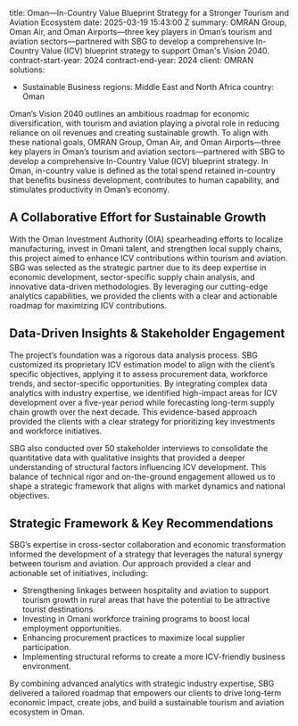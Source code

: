 
title: Oman—In-Country Value Blueprint Strategy for a Stronger Tourism and Aviation
  Ecosystem
date: 2025-03-19 15:43:00 Z
summary: OMRAN Group, Oman Air, and Oman Airports—three key players in Oman’s tourism
  and aviation sectors—partnered with SBG to develop a comprehensive In-Country Value
  (ICV) blueprint strategy to support Oman's Vision 2040.
contract-start-year: 2024
contract-end-year: 2024
client: OMRAN
solutions:
- Sustainable Business
regions: Middle East and North Africa
country: Oman


Oman’s Vision 2040 outlines an ambitious roadmap for economic diversification, with tourism and aviation playing a pivotal role in reducing reliance on oil revenues and creating sustainable growth. To align with these national goals, OMRAN Group, Oman Air, and Oman Airports—three key players in Oman’s tourism and aviation sectors—partnered with SBG to develop a comprehensive In-Country Value (ICV) blueprint strategy. In Oman, in-country value is defined as the total spend retained in-country that benefits business development, contributes to human capability, and stimulates productivity in Oman’s economy.

## A Collaborative Effort for Sustainable Growth
With the Oman Investment Authority (OIA) spearheading efforts to localize manufacturing, invest in Omani talent, and strengthen local supply chains, this project aimed to enhance ICV contributions within tourism and aviation. SBG was selected as the strategic partner due to its deep expertise in economic development, sector-specific supply chain analysis, and innovative data-driven methodologies. By leveraging our cutting-edge analytics capabilities, we provided the clients with a clear and actionable roadmap for maximizing ICV contributions.

## Data-Driven Insights & Stakeholder Engagement
The project’s foundation was a rigorous data analysis process. SBG customized its proprietary ICV estimation model to align with the client’s specific objectives, applying it to assess procurement data, workforce trends, and sector-specific opportunities. By integrating complex data analytics with industry expertise, we identified high-impact areas for ICV development over a five-year period while forecasting long-term supply chain growth over the next decade. This evidence-based approach provided the clients with a clear strategy for prioritizing key investments and workforce initiatives.

SBG also conducted over 50 stakeholder interviews to consolidate the quantitative data with qualitative insights that provided a deeper understanding of structural factors influencing ICV development. This balance of technical rigor and on-the-ground engagement allowed us to shape a strategic framework that aligns with market dynamics and national objectives.

## Strategic Framework & Key Recommendations
SBG’s expertise in cross-sector collaboration and economic transformation informed the development of a strategy that leverages the natural synergy between tourism and aviation. Our approach provided a clear and actionable set of initiatives, including:
* Strengthening linkages between hospitality and aviation to support tourism growth in rural areas that have the potential to be attractive tourist destinations.
* Investing in Omani workforce training programs to boost local employment opportunities.
* Enhancing procurement practices to maximize local supplier participation.
* Implementing structural reforms to create a more ICV-friendly business environment.

By combining advanced analytics with strategic industry expertise, SBG delivered a tailored roadmap that empowers our clients to drive long-term economic impact, create jobs, and build a sustainable tourism and aviation ecosystem in Oman.
